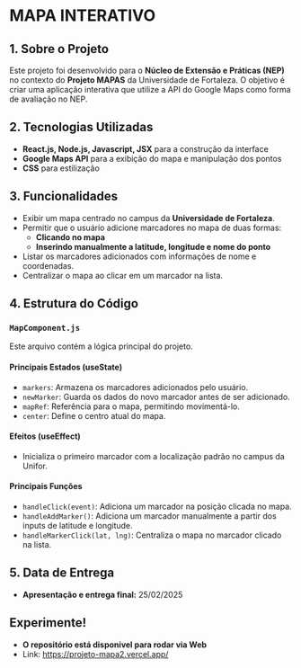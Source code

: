# MAPA INTERATIVO

## 1. Sobre o Projeto
Este projeto foi desenvolvido para o **Núcleo de Extensão e Práticas (NEP)** no contexto do **Projeto MAPAS** da Universidade de Fortaleza. O objetivo é criar uma aplicação interativa que utilize a API do Google Maps como forma de avaliação no NEP.

## 2. Tecnologias Utilizadas
- **React.js, Node.js, Javascript, JSX** para a construção da interface
- **Google Maps API** para a exibição do mapa e manipulação dos pontos
- **CSS** para estilização

## 3. Funcionalidades
- Exibir um mapa centrado no campus da **Universidade de Fortaleza**.
- Permitir que o usuário adicione marcadores no mapa de duas formas:
  - **Clicando no mapa**
  - **Inserindo manualmente a latitude, longitude e nome do ponto**
- Listar os marcadores adicionados com informações de nome e coordenadas.
- Centralizar o mapa ao clicar em um marcador na lista.

## 4. Estrutura do Código
### `MapComponent.js`
Este arquivo contém a lógica principal do projeto.

#### **Principais Estados (useState)**
- `markers`: Armazena os marcadores adicionados pelo usuário.
- `newMarker`: Guarda os dados do novo marcador antes de ser adicionado.
- `mapRef`: Referência para o mapa, permitindo movimentá-lo.
- `center`: Define o centro atual do mapa.

#### **Efeitos (useEffect)**
- Inicializa o primeiro marcador com a localização padrão no campus da Unifor.

#### **Principais Funções**
- `handleClick(event)`: Adiciona um marcador na posição clicada no mapa.
- `handleAddMarker()`: Adiciona um marcador manualmente a partir dos inputs de latitude e longitude.
- `handleMarkerClick(lat, lng)`: Centraliza o mapa no marcador clicado na lista.

## 5. Data de Entrega
- **Apresentação e entrega final:** 25/02/2025

## Experimente!
- **O repositório está disponivel para rodar via Web**
- Link:
https://projeto-mapa2.vercel.app/

